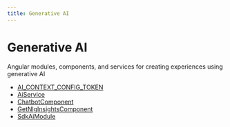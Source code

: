 ```yaml
---
title: Generative AI
---
```


# Generative AI

Angular modules, components, and services for creating experiences using generative AI

- [AI\_CONTEXT\_CONFIG\_TOKEN](variable.AI_CONTEXT_CONFIG_TOKEN.md) <Badge type="beta" text="Beta" />
- [AiService](class.AiService.md) <Badge type="beta" text="Beta" />
- [ChatbotComponent](class.ChatbotComponent.md) <Badge type="beta" text="Beta" />
- [GetNlgInsightsComponent](class.GetNlgInsightsComponent.md) <Badge type="beta" text="Beta" />
- [SdkAiModule](class.SdkAiModule.md) <Badge type="beta" text="Beta" />
